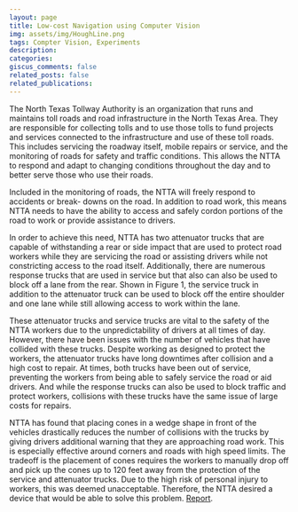 ```yaml
---
layout: page
title: Low-cost Navigation using Computer Vision
img: assets/img/HoughLine.png
tags: Compter Vision, Experiments
description:
categories:
giscus_comments: false
related_posts: false
related_publications:
---
```



The North Texas Tollway Authority is an organization that runs and maintains toll roads and road infrastructure in the North Texas Area. They are responsible for collecting tolls and to use those tolls to fund projects and services connected to the infrastructure and use of these toll roads. This includes servicing the roadway itself, mobile repairs or service, and the monitoring of roads for safety and traffic conditions. This allows the NTTA to respond and adapt to changing conditions throughout the day and to better serve those who use their roads.

Included in the monitoring of roads, the NTTA will freely respond to accidents or break- downs on the road. In addition to road work, this means NTTA needs to have the ability to access and safely cordon portions of the road to work or provide assistance to drivers.

In order to achieve this need, NTTA has two attenuator trucks that are capable of withstanding a rear or side impact that are used to protect road workers while they are servicing the road or assisting drivers while not constricting access to the road itself. Additionally, there are numerous response trucks that are used in service but that also can also be used to block off a lane from the rear. Shown in Figure 1, the service truck in addition to the attenuator truck can be used to block off the entire shoulder and one lane while still allowing access to work within the lane.

These attenuator trucks and service trucks are vital to the safety of the NTTA workers due to the unpredictability of drivers at all times of day. However, there have been issues with the number of vehicles that have collided with these trucks. Despite working as designed to protect the workers, the attenuator trucks have long downtimes after collision and a high cost to repair. At times, both trucks have been out of service, preventing the workers from being able to safely service the road or aid drivers. And while the response trucks can also be used to block traffic and protect workers, collisions with these trucks have the same issue of large costs for repairs.

NTTA has found that placing cones in a wedge shape in front of the vehicles drastically reduces the number of collisions with the trucks by giving drivers additional warning that they are approaching road work. This is especially effective around corners and roads with high speed limits. The tradeoff is the placement of cones requires the workers to manually drop off and pick up the cones up to 120 feet away from the protection of the service and attenuator trucks. Due to the high risk of personal injury to workers, this was deemed unacceptable. Therefore, the NTTA desired a device that would be able to solve this problem. [Report]({{site.baseurl}}/assets/pdf/MEEN_491H_Final_Report.pdf).

